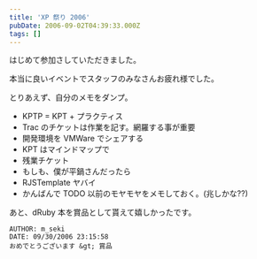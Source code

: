 ```yaml
---
title: 'XP 祭り 2006'
pubDate: 2006-09-02T04:39:33.000Z
tags: []
---
```


はじめて参加さしていただきました。

本当に良いイベントでスタッフのみなさんお疲れ様でした。

とりあえず、自分のメモをダンプ。

- KPTP = KPT + プラクティス
- Trac のチケットは作業を記す。網羅する事が重要
- 開発環境を VMWare でシェアする
- KPT はマインドマップで
- 残業チケット
- もしも、僕が平鍋さんだったら
- RJSTemplate ヤバイ
- かんばんで TODO 以前のモヤモヤをメモしておく。(兆しかな??)

あと、dRuby 本を賞品として貰えて嬉しかったです。

```comment
AUTHOR: m_seki
DATE: 09/30/2006 23:15:58
おめでとうございます &gt; 賞品
```
